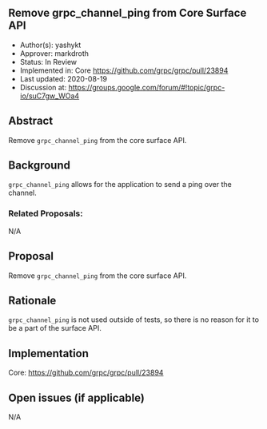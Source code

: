Remove grpc_channel_ping from Core Surface API
----
* Author(s): yashykt
* Approver: markdroth
* Status: In Review
* Implemented in: Core https://github.com/grpc/grpc/pull/23894
* Last updated: 2020-08-19
* Discussion at: https://groups.google.com/forum/#!topic/grpc-io/suC7gw_WOa4

## Abstract

Remove `grpc_channel_ping` from the core surface API.

## Background

`grpc_channel_ping` allows for the application to send a ping over the channel.

### Related Proposals:

N/A

## Proposal

Remove `grpc_channel_ping` from the core surface API.

## Rationale

`grpc_channel_ping` is not used outside of tests, so there is no reason for it to be a part of the surface API.

## Implementation

Core: https://github.com/grpc/grpc/pull/23894

## Open issues (if applicable)

N/A

